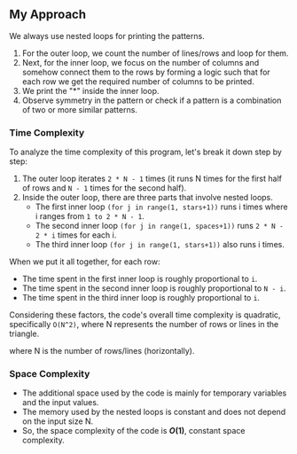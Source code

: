 ## My Approach
We always use nested loops for printing the patterns. 
1. For the outer loop, we count the number of lines/rows and loop for them.
2. Next, for the inner loop, we focus on the number of columns and somehow connect them to the rows by forming a logic such that for each row we get the required number of columns to be printed.
3. We print the "*" inside the inner loop.
4. Observe symmetry in the pattern or check if a pattern is a combination of two or more similar patterns.
   
### Time Complexity


To analyze the time complexity of this program, let's break it down step by step:

1. The outer loop iterates `2 * N - 1` times (it runs N times for the first half of rows and `N - 1` times for the second half).
2. Inside the outer loop, there are three parts that involve nested loops.
    - The first inner loop `(for j in range(1, stars+1))` runs i times where i ranges from `1 to 2 * N - 1`.
    - The second inner loop `(for j in range(1, spaces+1))` runs `2 * N - 2 * i` times for each i.
    - The third inner loop `(for j in range(1, stars+1))` also runs i times.

When we put it all together, for each row:
- The time spent in the first inner loop is roughly proportional to `i`.
- The time spent in the second inner loop is roughly proportional to `N - i`.
- The time spent in the third inner loop is roughly proportional to `i`.

Considering these factors, the code's overall time complexity is quadratic, specifically `O(N^2)`, where N represents the number of rows or lines in the triangle.

where N is the number of rows/lines (horizontally).

### Space Complexity
- The additional space used by the code is mainly for temporary variables and the input values.
- The memory used by the nested loops is constant and does not depend on the input size N.
- So, the space complexity of the code is **$O(1)$**, constant space complexity.

